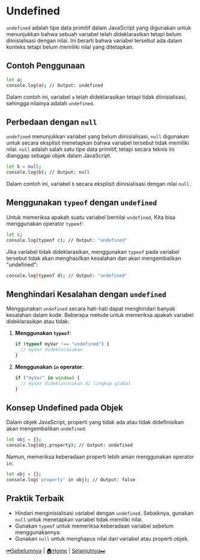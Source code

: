 # Undefined

`undefined` adalah tipe data primitif dalam JavaScript yang digunakan untuk menunjukkan bahwa sebuah variabel telah dideklarasikan tetapi belum diinisialisasi dengan nilai. Ini berarti bahwa variabel tersebut ada dalam konteks tetapi belum memiliki nilai yang ditetapkan.

## Contoh Penggunaan

```bash
let a;
console.log(a); // Output: undefined
```

Dalam contoh ini, variabel `a` telah dideklarasikan tetapi tidak diinisialisasi, sehingga nilainya adalah `undefined`.

## Perbedaan dengan `null`

`undefined` menunjukkan variabel yang belum diinisialisasi, `null` digunakan untuk secara eksplisit menetapkan bahwa variabel tersebut tidak memiliki nilai. `null` adalah salah satu tipe data primitif, tetapi secara teknis ini dianggap sebagai objek dalam JavaScript.

```bash
let b = null;
console.log(b); // Output: null
```

Dalam contoh ini, variabel `b` secara eksplisit diinisialisasi dengan nilai `null`.

## Menggunakan `typeof` dengan `undefined`

Untuk memeriksa apakah suatu variabel bernilai `undefined`, Kita bisa menggunakan operator `typeof`:

```bash
let c;
console.log(typeof c); // Output: "undefined"
```

Jika variabel tidak dideklarasikan, menggunakan `typeof` pada variabel tersebut tidak akan menghasilkan kesalahan dan akan mengembalikan "undefined":

```bash
console.log(typeof d); // Output: "undefined"
```

## Menghindari Kesalahan dengan `undefined`

Menggunakan `undefined` secara hati-hati dapat menghindari banyak kesalahan dalam kode. Beberapa metode untuk memeriksa apakah variabel dideklarasikan atau tidak:

1. **Menggunakan `typeof`**:

   ```javascript
   if (typeof myVar !== "undefined") {
     // myVar dideklarasikan
   }
   ```

2. **Menggunakan `in` operator**:
   ```javascript
   if ("myVar" in window) {
     // myVar dideklarasikan di lingkup global
   }
   ```

## Konsep Undefined pada Objek

Dalam objek JavaScript, properti yang tidak ada atau tidak didefinisikan akan mengembalikan `undefined`:

```bash
let obj = {};
console.log(obj.property); // Output: undefined
```

Namun, memeriksa keberadaan properti lebih aman menggunakan operator `in`:

```bash
let obj = {};
console.log('property' in obj); // Output: false
```

## Praktik Terbaik

- Hindari menginisialisasi variabel dengan `undefined`. Sebaiknya, gunakan `null` untuk menetapkan variabel tidak memiliki nilai.
- Gunakan `typeof` untuk memeriksa keberadaan variabel sebelum menggunakannya.
- Gunakan `null` untuk menghapus nilai dari variabel atau properti objek.

[⏮Sebelumnya](../null/README.md) | [🏠Home](../README.md) | [Selanjutnya⏭](../symbol/README.md)
